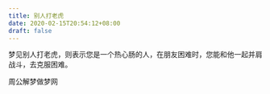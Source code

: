 ```yaml
---
title: 别人打老虎
date: 2020-02-15T20:54:12+08:00
draft: false
---
```


梦见别人打老虎，则表示您是一个热心肠的人，在朋友困难时，您能和他一起并肩战斗，去克服困难。

周公解梦做梦网